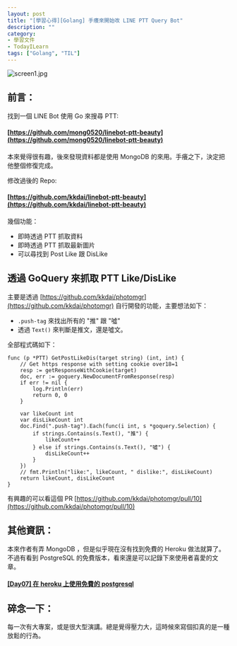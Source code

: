 ```yaml
---
layout: post
title: "[學習心得][Golang] 手癢來開始改 LINE PTT Query Bot"
description: ""
category: 
- 學習文件
- TodayILearn
tags: ["Golang", "TIL"]
---
```


![screen1.jpg](https://github.com/kkdai/linebot-ptt-beauty/blob/master/resource/screen1.jpg?raw=true)



## 前言：

找到一個 LINE Bot 使用 Go 來搜尋 PTT: 

#### [https://github.com/mong0520/linebot-ptt-beauty](https://github.com/mong0520/linebot-ptt-beauty)

本來覺得很有趣，後來發現資料都是使用 MongoDB 的來用。手癢之下，決定把他整個修復完成。

修改過後的 Repo:

#### [https://github.com/kkdai/linebot-ptt-beauty](https://github.com/kkdai/linebot-ptt-beauty)

幾個功能：

- 即時透過 PTT 抓取資料
- 即時透過 PTT 抓取最新圖片
- 可以尋找到 Post Like 跟 DisLike

## 透過 GoQuery 來抓取 PTT Like/DisLike

主要是透過 [https://github.com/kkdai/photomgr](https://github.com/kkdai/photomgr) 自行開發的功能，主要想法如下：

- `.push-tag` 來找出所有的 "推" 跟 "噓"
- 透過 `Text()` 來判斷是推文，還是噓文。

全部程式碼如下：

```
func (p *PTT) GetPostLikeDis(target string) (int, int) {
	// Get https response with setting cookie over18=1
	resp := getResponseWithCookie(target)
	doc, err := goquery.NewDocumentFromResponse(resp)
	if err != nil {
		log.Println(err)
		return 0, 0
	}

	var likeCount int
	var disLikeCount int
	doc.Find(".push-tag").Each(func(i int, s *goquery.Selection) {
		if strings.Contains(s.Text(), "推") {
			likeCount++
		} else if strings.Contains(s.Text(), "噓") {
			disLikeCount++
		}
	})
	// fmt.Println("like:", likeCount, " dislike:", disLikeCount)
	return likeCount, disLikeCount
}
```

有興趣的可以看這個 PR [https://github.com/kkdai/photomgr/pull/10](https://github.com/kkdai/photomgr/pull/10)

## 其他資訊：

本來作者有弄 MongoDB ，但是似乎現在沒有找到免費的 Heroku 做法就算了。 不過有看到 PostgreSQL 的免費版本，看來還是可以記錄下來使用者喜愛的文章。

#### [[Day07] 在 heroku 上使用免費的 postgresql](https://ithelp.ithome.com.tw/articles/10218790)



## 碎念一下：

每一次有大專案，或是很大型演講。總是覺得壓力大，這時候來寫個扣真的是一種放鬆的行為。
